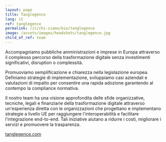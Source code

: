 ```yaml
---
layout: page
title: Tanglegence
lang: it
ref: tanglegence
permalink: /it/chi-siamo/bio/tanglegence
image: /assets/images/headshots/tanglegence.jpg
child_of_ref: team
---
```


Accompagniamo pubbliche amministrazioni e imprese in Europa attraverso il complesso percorso della trasformazione digitale senza investimenti significativi, disruption o complessità.

Promuoviamo semplificazione e chiarezza nella legislazione europea. Definiamo strategie di implementazione, sviluppiamo casi aziendali e valutazioni di impatto per consentire una rapida adozione garantendo al contempo la compliance normativa.

Il nostro team ha una visione approfondita delle sfide organizzative, tecniche, legali e finanziarie della trasformazione digitale attraverso un'esperienza diretta con le organizzazioni che progettano e implementano strategie a livello UE per raggiungere l'interoperabilità e facilitare l'integrazione end-to-end. Tali iniziative aiutano a ridurre i costi, migliorare i servizi e promuovere la trasparenza.

[tanglegence.com](https://tanglegence.com/)
